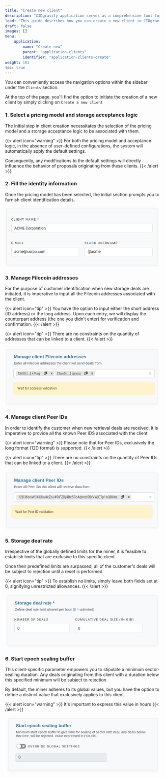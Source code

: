 ```yaml
---
title: "Create new client"
description: "CIDgravity application serves as a comprehensive tool for managing and monitoring of : clients, pricing, acceptance criterias, avalability and activity."
lead: "This guide describes how you can create a new client in CIDgravity"
draft: false
images: []
menu:
    application:
        name: "Create new"
        parent: "application-clients"
        identifier: "application-clients-create"
weight: 101
toc: true
---
```


You can conveniently access the navigation options within the sidebar under the `Clients` section. 

At the top of the page, you'll find the option to initiate the creation of a new client by simply clicking on `Create a new client`

### 1. Select a pricing model and storage acceptance logic

The initial step in client creation necessitates the selection of the pricing model and a storage acceptance logic to be associated with them. 

{{< alert icon="warning" >}}
For both the pricing model and acceptance logic, in the absence of user-defined configurations, the system will automatically apply the default settings. 

Consequently, any modifications to the default settings will directly influence the behavior of proposals originating from these clients.
{{< /alert >}}

### 2. Fill the identity information

Once the pricing model has been selected, the initial section prompts you to furnish client identification details.

![Fill the identity information about the client](identity-infos.png)

### 3. Manage Filecoin addresses

For the purpose of customer identification when new storage deals are initiated, it is imperative to input all the Filecoin addresses associated with the client.

{{< alert icon="tip" >}}
You have the option to input either the short address (ID address) or the long address. Upon each entry, we will display the counterpart address (the one you didn't enter) for verification and confirmation.
{{< /alert >}}

{{< alert icon="tip" >}}
There are no constraints on the quantity of addresses that can be linked to a client.
{{< /alert >}}

![Manage Filecoin addresses for this client](filecoin-addresses.png)

### 4. Manage client Peer IDs

In order to identify the customer when new retrieval deals are received, it is imperative to provide all the known Peer IDS associated with the client

{{< alert icon="warning" >}}
Please note that for Peer IDs, exclusively the long format (12D format) is supported.
{{< /alert >}}

{{< alert icon="tip" >}}
There are no constraints on the quantity of Peer IDs that can be linked to a client.
{{< /alert >}}

![Manage client Peer IDs](client-peer-ids.png)

### 5. Storage deal rate

Irrespective of the globally defined limits for the miner, it is feasible to establish limits that are exclusive to this specific client. 

Once their predefined limits are surpassed, all of the customer's deals will be subject to rejection until a reset is performed.

{{< alert icon="tip" >}}
To establish no limits, simply leave both fields set at 0, signifying unrestricted allowances.
{{< /alert >}}

![Manage storage deal rate for this client](storage-limits.png)

### 6. Start epoch sealing buffer

This client-specific parameter empowers you to stipulate a minimum sector-sealing duration. 
Any deals originating from this client with a duration below this specified minimum will be subject to rejection. 

By default, the miner adheres to its global values, but you have the option to define a distinct value that exclusively applies to this client.

{{< alert icon="warning" >}}
It's important to express this value in hours
{{< /alert >}}

![Define a value for the start epoch sealing buffer](start-epoch-sealing-buffer.png)

